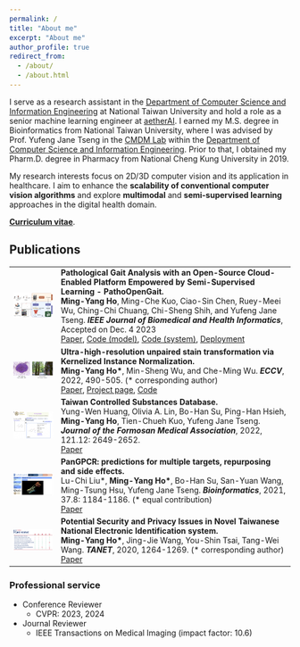 ```yaml
---
permalink: /
title: "About me"
excerpt: "About me"
author_profile: true
redirect_from: 
  - /about/
  - /about.html
---
```


I serve as a research assistant in the [Department of Computer Science and Information Engineering](https://www.csie.ntu.edu.tw//?locale=en) at National Taiwan University and hold a role as a senior machine learning engineer at [aetherAI](https://www.aetherai.com/). I earned my M.S. degree in Bioinformatics from National Taiwan University, where I was advised by Prof. Yufeng Jane Tseng in the [CMDM Lab](https://www.cmdm.tw/) within the [Department of Computer Science and Information Engineering](https://www.csie.ntu.edu.tw//?locale=en). Prior to that, I obtained my Pharm.D. degree in Pharmacy from National Cheng Kung University in 2019.

My research interests focus on 2D/3D computer vision and its application in healthcare. I aim to enhance the **scalability of conventional computer vision algorithms** and explore **multimodal** and **semi-supervised learning** approaches in the digital health domain.

[**Curriculum vitae**](./files/CV_HMY.pdf).


## Publications

<table style="border: none; border-collapse: collapse;" border="0">

<tr style="border-collapse: separate; border-spacing:30em;">
<td style="border-collapse: collapse; border: none;">
<img src="./files/pathoopengait-teaser.png" width="300"/> </td>
  
 
<td style="border-collapse: collapse; border: none;">
<b>Pathological Gait Analysis with an Open-Source Cloud-Enabled Platform Empowered by Semi-Supervised Learning - PathoOpenGait.</b>
<br>
<b>Ming-Yang Ho</b>, Ming-Che Kuo, Ciao-Sin Chen, Ruey-Meei Wu, Ching-Chi Chuang, Chi-Sheng Shih, and Yufeng Jane Tseng. <i><b>IEEE Journal of Biomedical and Health Informatics</b></i>, Accepted on Dec. 4 2023
<br>
<span><a href="">Paper</a></span>, 
<span><a href="https://github.com/Kaminyou/PathoOpenGait/tree/main/backend/algorithms/gait_basic">Code (model)</a></span>, 
<span><a href="https://github.com/Kaminyou/PathoOpenGait">Code (system)</a></span>,
<span><a href="https://pathoopengait.cmdm.tw/">Deployment</a></span>
</td>
</tr> 


<tr style="border-collapse: separate; border-spacing:30em;">
<td style="border-collapse: collapse; border: none;">
<img src="./files/urust-teaser.gif" width="300"/> </td>
  
 
<td style="border-collapse: collapse; border: none;">
<b>Ultra-high-resolution unpaired stain transformation via Kernelized Instance Normalization.</b>
<br>
<b>Ming-Yang Ho*</b>, Min-Sheng Wu, and Che-Ming Wu. <i><b>ECCV</b></i>, 2022, 490-505. (* corresponding author)
<br>
<span><a href="https://arxiv.org/abs/2208.10730">Paper</a></span>, 
<span><a href="https://kaminyou.com/URUST/">Project page</a></span>, 
<span><a href="https://github.com/Kaminyou/URUST">Code</a></span>
</td>
</tr> 


<tr style="border-collapse: separate; border-spacing:30em;">
<td style="border-collapse: collapse; border: none;">
<img src="./files/tcsd-teaser.png" width="300"/> </td>
<td style="border-collapse: collapse; border: none;">
<b>Taiwan Controlled Substances Database.</b>
<br>
Yung-Wen Huang, Olivia A. Lin, Bo-Han Su, Ping-Han Hsieh, <b>Ming-Yang Ho</b>, Tien-Chueh Kuo, Yufeng Jane Tseng. <i><b>Journal of the Formosan Medical Association</b></i>, 2022, 121.12: 2649-2652.
<br>
<span><a href="https://www.sciencedirect.com/science/article/pii/S0929664622002534">Paper</a></span>
</td>
</tr>


<tr style="border-collapse: separate; border-spacing:30em;">
<td style="border-collapse: collapse; border: none;">
<img src="./files/gpcr-teaser.png" width="300"/> </td>
<td style="border-collapse: collapse; border: none;">
<b>PanGPCR: predictions for multiple targets, repurposing and side effects.</b>
<br>
Lu-Chi Liu*, <b>Ming-Yang Ho*</b>, Bo-Han Su, San-Yuan Wang, Ming-Tsung Hsu, Yufeng Jane Tseng. <i><b>Bioinformatics</b></i>, 2021, 37.8: 1184-1186. (* equal contribution) 
<br>
<span><a href="https://academic.oup.com/bioinformatics/article/37/8/1184/5904266">Paper</a></span>
</td>
</tr> 

<tr style="border-collapse: separate; border-spacing:30em;">
<td style="border-collapse: collapse; border: none;">
<img src="./files/eid-teaser.png" width="300"/> </td>
<td style="border-collapse: collapse; border: none;">
<b>Potential Security and Privacy Issues in Novel Taiwanese National Electronic Identification system.</b>
<br>
<b>Ming-Yang Ho*</b>, Jing-Jie Wang, You-Shin Tsai, Tang-Wei Wang. <i><b>TANET</b></i>, 2020, 1264-1269. (* corresponding author)
<br>
<span><a href="https://academic.oup.com/bioinformatics/article/37/8/1184/5904266">Paper</a></span>
</td>
</tr> 

</table>

### Professional service
- Conference Reviewer
  - CVPR: 2023, 2024
- Journal Reviewer
  - IEEE Transactions on Medical Imaging (impact factor: 10.6)

<!-- - **Ho, M. Y.**\*, Wu, M. S., & Wu, C. M. (2022). Ultra-high-resolution unpaired stain transformation via Kernelized Instance Normalization. In *European Conference on Computer Vision* (***ECCV' 22***) (pp. 490-505). Cham: Springer Nature Switzerland. (\* corresponding author) [[paper](https://link.springer.com/chapter/10.1007/978-3-031-19803-8_29)] [[code](https://github.com/Kaminyou/URUST)] [[page](https://kaminyou.com/URUST/)]

- Huang, Y. W., Lin, O. A., Su, B. H., Hsieh, P. H., **Ho, M. Y.**, Kuo, T. C., & Tseng, Y. J. (2022). Taiwan Controlled Substances Database. *Journal of the Formosan Medical Association*, 121(12), 2649-2652. [[paper](https://www.sciencedirect.com/science/article/pii/S0929664622002534)]

- Liu, L. C.\*, **Ho, M. Y.**\*, Su, B. H., Wang, S. Y., Hsu, M. T., & Tseng, Y. J. (2021). PanGPCR: predictions for multiple targets, repurposing and side effects. *Bioinformatics*, 37(8), 1184-1186. (* equal contribution) [[paper](https://academic.oup.com/bioinformatics/article/37/8/1184/5904266)]

- **Ho, M. Y.**\*, Tsai, Y. S., Wang, J. J., & Wang, T. W. (2020). Potential Security and Privacy Issues in Novel Taiwanese National Electronic Identification system. *Taiwan Academic Network (TANET)* (pp. 1264-1269). (* corresponding author) [[paper](./files/2020_eid.pdf)] -->
